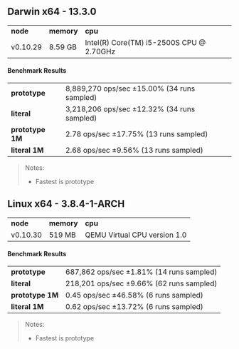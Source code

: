 Darwin x64 - 13.3.0
-----

<table><tr><td><b>node</b></td><td><b>memory</b></td><td><b>cpu</b></td></tr><tr><td>v0.10.29</td><td>8.59 GB</td><td>Intel(R) Core(TM) i5-2500S CPU @ 2.70GHz</td></tr></table>

#### Benchmark Results ####

<table><tr><td><b>prototype</b></td><td>8,889,270 ops/sec ±15.00% (34 runs sampled)</td></tr><tr><td><b>literal</b></td><td>3,218,206 ops/sec ±12.32% (34 runs sampled)</td></tr><tr><td><b>prototype 1M</b></td><td>2.78 ops/sec ±17.75% (13 runs sampled)</td></tr><tr><td><b>literal 1M</b></td><td>2.68 ops/sec ±9.56% (13 runs sampled)</td></tr></table>

> Notes:
> - Fastest is prototype

Linux x64 - 3.8.4-1-ARCH
-----

<table><tr><td><b>node</b></td><td><b>memory</b></td><td><b>cpu</b></td></tr><tr><td>v0.10.30</td><td>519 MB</td><td>QEMU Virtual CPU version 1.0</td></tr></table>

#### Benchmark Results ####

<table><tr><td><b>prototype</b></td><td>687,862 ops/sec ±1.81% (14 runs sampled)</td></tr><tr><td><b>literal</b></td><td>218,201 ops/sec ±9.66% (62 runs sampled)</td></tr><tr><td><b>prototype 1M</b></td><td>0.45 ops/sec ±46.58% (6 runs sampled)</td></tr><tr><td><b>literal 1M</b></td><td>0.62 ops/sec ±13.72% (6 runs sampled)</td></tr></table>

> Notes:
> - Fastest is prototype

